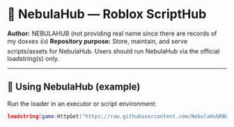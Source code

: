 # 🌌 NebulaHub — Roblox ScriptHub

**Author:** NEBULAHUB (not providing real name since there are records of my doxxes 👍)
**Repository purpose:** Store, maintain, and serve scripts/assets for NebulaHub. Users should run NebulaHub via the official loadstring(s) only.

---

## 🔌 Using NebulaHub (example)
Run the loader in an executor or script environment:

```lua
loadstring(game:HttpGet("https://raw.githubusercontent.com/NebulaHubRBLX/NebulaHub/main/Loader.lua"))()
```
